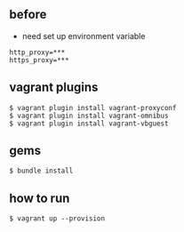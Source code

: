 
before
---

* need set up environment variable

~~~
http_proxy=***
https_proxy=***
~~~

vagrant plugins
---

~~~
$ vagrant plugin install vagrant-proxyconf
$ vagrant plugin install vagrant-omnibus
$ vagrant plugin install vagrant-vbguest
~~~

gems
---

~~~
$ bundle install
~~~

how to run
---

~~~
$ vagrant up --provision
~~~
